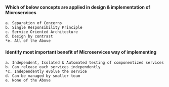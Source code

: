 #### Which of below concepts are applied in design & implementation of Microservices

	a. Separation of Concerns
	b. Single Responsibility Principle
	c. Service Oriented Architecture
	d. Design by contrast
	*e. All of the Above

#### Identify most important benefit of Microservices way of implementing

	a. Independent, Isolated & Automated testing of componentized services
	b. Can release each services independently
	*c. Independently evolve the service
	d. Can be managed by smaller team
	e. None of the Above
